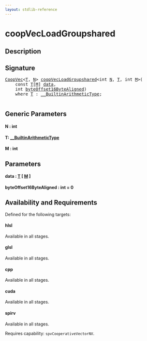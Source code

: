 ```yaml
---
layout: stdlib-reference
---
```


# coopVecLoadGroupshared

## Description





## Signature 

<pre>
<a href="../types/coopvec-04/index.html" class="code_type">CoopVec</a>&lt;<a href="coopvecloadgroupshared-47b.html#typeparam-T" class="code_type">T</a>, <a href="coopvecloadgroupshared-47b.html#decl-N" class="code_var">N</a>&gt; <a href="coopvecloadgroupshared-47b.html">coopVecLoadGroupshared</a>&lt;<span class="code_keyword">int</span> <a href="coopvecloadgroupshared-47b.html#decl-N" class="code_var">N</a>, <a href="coopvecloadgroupshared-47b.html#typeparam-T" class="code_type">T</a>, <span class="code_keyword">int</span> <a href="coopvecloadgroupshared-47b.html#decl-M" class="code_var">M</a>&gt;(
    <span class="code_keyword">const</span> <a href="coopvecloadgroupshared-47b.html#typeparam-T" class="code_type">T</a>[<a href="coopvecloadgroupshared-47b.html#decl-M" class="code_var">M</a>] <a href="coopvecloadgroupshared-47b.html#decl-data" class="code_param">data</a>,
    <span class="code_keyword">int</span> <a href="coopvecloadgroupshared-47b.html#decl-byteOffset16ByteAligned" class="code_param">byteOffset16ByteAligned</a>)
    <span class='code_keyword'>where</span> <a href="coopvecloadgroupshared-47b.html#typeparam-T" class="code_type">T</a> : <a href="../interfaces/0_builtinarithmetictype-029j/index.html" class="code_type">__BuiltinArithmeticType</a>;

</pre>

## Generic Parameters

####  <a id="decl-N"></a>N  : int
####  <a id="typeparam-T"></a>T: [\_\_BuiltinArithmeticType](../interfaces/0_builtinarithmetictype-029j/index.html)
####  <a id="decl-M"></a>M  : int

## Parameters

####  <a id="decl-data"></a>data  : [T](coopvecloadgroupshared-47b.html#typeparam-T) \[ [M](coopvecloadgroupshared-47b.html#decl-M) \]
####  <a id="decl-byteOffset16ByteAligned"></a>byteOffset16ByteAligned  : int = 0

## Availability and Requirements

Defined for the following targets:

#### hlsl
Available in all stages.

#### glsl
Available in all stages.

#### cpp
Available in all stages.

#### cuda
Available in all stages.

#### spirv
Available in all stages.

Requires capability: `spvCooperativeVectorNV`.


